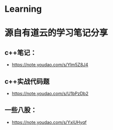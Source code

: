 # Learning
源自有道云的学习笔记分享
===============

c++笔记：
------------
* https://note.youdao.com/s/Ylm5Z8J4

c++实战代码题
------------
* https://note.youdao.com/s/U1bPzDb2

一些八股：
------------
* https://note.youdao.com/s/YxiUHyqf


